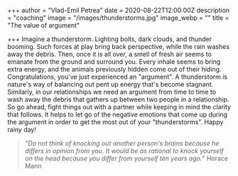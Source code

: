 +++
author = "Vlad-Emil Petrea"
date = 2020-08-22T12:00:00Z
description = "coaching"
image = "/images/thunderstorms.jpg"
image_webp = ""
title = "The value of argument"

+++
Imagine a thunderstorm. Lighting bolts, dark clouds, and thunder booming. Such forces at play bring back perspective, while the rain washes away the debris. Then, once it is all over, a smell of fresh air seems to emanate from the ground and surround you. Every inhale seems to bring extra energy, and the animals previously hidden come out of their hiding. Congratulations, you've just experienced an "argument". A thunderstorm is nature's way of balancing out pent up energy that's become stagnant. Similarly, in our relationships we need an argument from time to time to wash away the debris that gathers up between two people in a relationship. So go ahead, fight things out with a partner while keeping in mind the clarity that follows. It helps to let go of the negative emotions that come up during the argument in order to get the most out of your "thunderstorms". Happy rainy day!

> _"Do not think of knocking out another person's brains because he differs in opinion from you. It would be as rational to knock yourself on the head because you differ from yourself ten years ago._" Horace Mann
